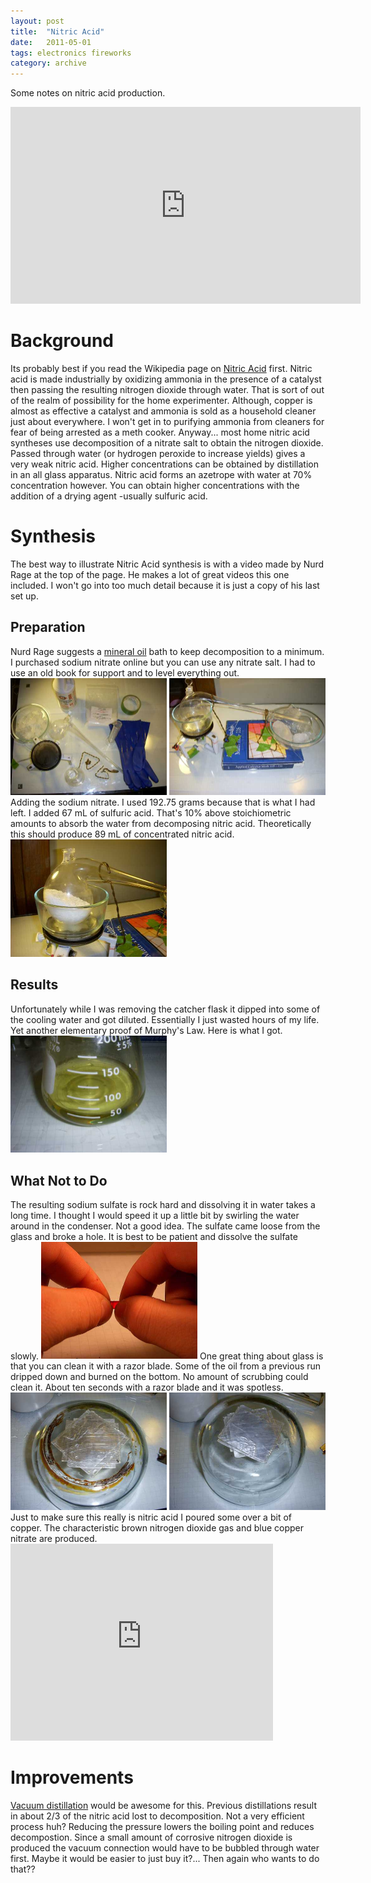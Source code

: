 ```yaml
---
layout: post
title:  "Nitric Acid"
date:   2011-05-01
tags: electronics fireworks
category: archive
---
```

Some notes on nitric acid production.
<!--more-->

<div><iframe width="560" height="315" src="https://www.youtube.com/embed/2yE7v4wkuZU?rel=0" frameborder="0" allowfullscreen></iframe></div>

# Background

Its probably best if you read the Wikipedia page on <a href="http://en.wikipedia.org/wiki/Nitric_acid">Nitric Acid</a> first.
Nitric acid is made industrially by oxidizing ammonia in the presence of a catalyst then passing the resulting nitrogen dioxide through water. That is sort of out of the realm of possibility for the home experimenter. Although, copper is almost as effective a catalyst and ammonia is sold as a household cleaner just about everywhere. I won't get in to purifying ammonia from cleaners for fear of being arrested as a meth cooker. Anyway... most home nitric acid syntheses use decomposition of a nitrate salt to obtain the nitrogen dioxide. Passed through water (or hydrogen peroxide to increase yields) gives a very weak nitric acid. Higher concentrations can be obtained by distillation in an all glass apparatus. Nitric acid forms an azetrope with water at 70% concentration however. You can obtain higher concentrations with the addition of a drying agent -usually sulfuric acid.

# Synthesis

The best way to illustrate Nitric Acid synthesis is with a video made by Nurd Rage at the top of the page. He makes a lot of great videos this one included. I won't go into too much detail because it is just a copy of his last set up.

## Preparation

Nurd Rage suggests a <a target="new_window" href="http://www.youtube.com/watch?v=eXQwVdTZd_g">mineral oil</a> bath to keep decomposition to a minimum. I purchased sodium nitrate online but you can use any nitrate salt. I had to use an old book for support and to level everything out.
<a href="/assets/img/overview.JPG"><img src="/assets/img/overview_s.JPG" width="250" alt="Materials Overview"></a>
<a href="/assets/img/setup.JPG"><img src="/assets/img/setup_s.JPG" width="250" alt="Complete Set Up"></a>
Adding the sodium nitrate. I used 192.75 grams because that is what I had left. I added 67 mL of sulfuric acid. That's 10% above stoichiometric amounts to absorb the water from decomposing nitric acid. Theoretically this should produce 89 mL of concentrated nitric acid.
<a href="/assets/img/nitrate.JPG"><img src="/assets/img/nitrate_s.JPG" width="250" alt="Adding Nitrate Salt"></a>

## Results

Unfortunately while I was removing the catcher flask it dipped into some of the cooling water and got diluted. Essentially I just wasted hours of my life. Yet another elementary proof of Murphy's Law. Here is what I got.
<a href="/assets/img/setup.JPG"><img src="/assets/img/50ml_s.JPG" width="250" alt="50 mL Nitric Result"></a>

## What Not to Do

The resulting sodium sulfate is rock hard and dissolving it in water takes a long time. I thought I would speed it up a little bit by swirling the water around in the condenser. Not a good idea. The sulfate came loose from the glass and broke a hole. It is best to be patient and dissolve the sulfate slowly.
<a href="/assets/img/break.JPG"><img src="/assets/img/break_s.JPG" width="250" alt="condenser Hole."></a>
One great thing about glass is that you can clean it with a razor blade. Some of the oil from a previous run dripped down and burned on the bottom. No amount of scrubbing could clean it. About ten seconds with a razor blade and it was spotless.
<a href="/assets/img/before.JPG"><img src="/assets/img/before_s.JPG" width="250" alt="Burnt Oil"></a>
<a href="/assets/img/after.JPG"><img src="/assets/img/after_s.JPG" width="250" alt="After Cleaning"></a>
Just to make sure this really is nitric acid I poured some over a bit of copper. The characteristic brown nitrogen dioxide gas and blue copper nitrate are produced.
<object width="420" height="315"><param name="movie" value="http://www.youtube.com/v/UsSv-5qUZbc?version=3&amp;hl=en_US"></param><param name="allowFullScreen" value="true"></param><param name="allowscriptaccess" value="always"></param><embed src="http://www.youtube.com/v/UsSv-5qUZbc?version=3&amp;hl=en_US" type="application/x-shockwave-flash" width="420" height="315" allowscriptaccess="always" allowfullscreen="true"></embed></object>

# Improvements

<a target="new_window" href="http://en.wikipedia.org/wiki/Vacuum_distillation">Vacuum distillation</a> would be awesome for this. Previous distillations result in about 2/3 of the nitric acid lost to decomposition. Not a very efficient process huh? Reducing the pressure lowers the boiling point and reduces decompostion. Since a small amount of corrosive nitrogen dioxide is produced the vacuum connection would have to be bubbled through water first. Maybe it would be easier to just buy it?... Then again who wants to do that??
